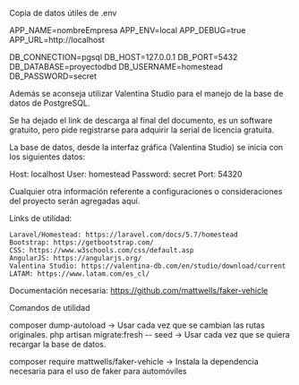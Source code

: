 Copia de datos útiles de .env

APP_NAME=nombreEmpresa
APP_ENV=local
APP_DEBUG=true
APP_URL=http://localhost

DB_CONNECTION=pgsql
DB_HOST=127.0.0.1
DB_PORT=5432
DB_DATABASE=proyectodbd
DB_USERNAME=homestead
DB_PASSWORD=secret

Además se aconseja utilizar Valentina Studio para el manejo de la base de datos de PostgreSQL.

Se ha dejado el link de descarga al final del documento, es un software gratuito, pero pide registrarse para adquirir la serial de licencia gratuita.

La base de datos, desde la interfaz gráfica (Valentina Studio) se inicia con los siguientes datos:

Host: localhost
User: homestead
Password: secret
Port: 54320

Cualquier otra información referente a configuraciones o consideraciones del proyecto serán agregadas aquí.

Links de utilidad:

    Laravel/Homestead: https://laravel.com/docs/5.7/homestead
    Bootstrap: https://getbootstrap.com/
    CSS: https://www.w3schools.com/css/default.asp
    AngularJS: https://angularjs.org/
    Valentina Studio: https://valentina-db.com/en/studio/download/current
    LATAM: https://www.latam.com/es_cl/

Documentación necesaria:
https://github.com/mattwells/faker-vehicle

Comandos de utilidad 

composer dump-autoload                  -> Usar cada vez que se cambian las rutas originales.
php artisan migrate:fresh -- seed       -> Usar cada vez que se quiera recargar la base de datos.


composer require mattwells/faker-vehicle     -> Instala la dependencia necesaria para el uso de faker para automóviles